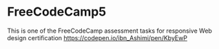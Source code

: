 # FreeCodeCamp5
This is one of the FreeCodeCamp assessment tasks for responsive Web design certification 
https://codepen.io/ibn_Ashimi/pen/KbyEwP
